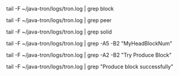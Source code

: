
tail -F ~/java-tron/logs/tron.log | grep block

tail -F ~/java-tron/logs/tron.log | grep peer

tail -F ~/java-tron/logs/tron.log | grep solid

tail -F ~/java-tron/logs/tron.log | grep -A5 -B2 "MyHeadBlockNum"

tail -F ~/java-tron/logs/tron.log | grep -A2 -B2 "Try Produce Block"

tail -F ~/java-tron/logs/tron.log | grep "Produce block successfully"
